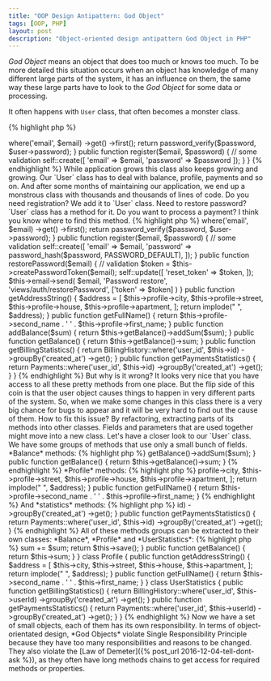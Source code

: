 ```yaml
---
title: "OOP Design Antipattern: God Object"
tags: [OOP, PHP]
layout: post
description: "Object-oriented design antipattern God Object in PHP"
---
```


*God Object* means an object that does too much or knows too much. To be more detailed this situation occurs when an object has knowledge of many different large parts of the system, it has an influence on them, the same way these large parts have to look to the *God Object* for some data or processing.

It often happens with `User` class, that often becomes a monster class. 

{% highlight php %}
<?php

class User
{
    public function login($email, $password) {
        $user = $this
            ->where('email', $email)
            ->get()
            ->first();

        return password_verify($password, $user->password);
    }

    public function register($email, $password) {
        // some validation
        self::create([
            'email' => $email,
            'password' => $password
        ]);
    }
}
{% endhighlight %}

While application grows this class also keeps growing and growing. Our `User` class has to deal with balance, profile, payments and so on. And after some months of maintaining our application, we end up a monstrous class with thousands and thousands of lines of code. Do you need registration? We add it to `User` class. Need to restore password? `User` class has a method for it. Do you want to process a payment? I think you know where to find this method.

{% highlight php %}
<?php

class User
{
      public function login($email, $password) {
        $user = $this
            ->where('email', $email)
            ->get()
            ->first();

        return password_verify($password, $user->password);
    }

    public function register($email, $password) {
        // some validation
        self::create([
            'email' => $email,
            'password' => password_hash($password, PASSWORD_DEFAULT),
        ]);
    }  

    public function restorePassword($email) {
        // validation
        $token = $this->createPasswordToken($email);
        self::update([
            'reset_token' => $token,
        ]);

        $this->email->send(
            $email, 'Password restore', 'views/auth/restorePassword', ['token' => $token]
        )
    }

    public function getAddressString() {
        $address  = [
            $this->profile->city,
            $this->profile->street,
            $this->profile->house,
            $this->profile->apartment,
        ];

        return implode(" ", $address);
    }

    public function getFullName() {
        return $this->profile->second_name . ' ' . $this->profile->first_name;
    }

    public function addBalance($sum) {
        return $this->getBalance()->addSum($sum);
    }

    public function getBalance() {
        return $this->getBalance()->sum;
    }

    public function getBillingStatistics() {
        return BillingHistory::where('user_id', $this->id)
            ->groupBy('created_at')
            ->get();
    }

    public function getPaymentsStatistics() {
        return Payments::where('user_id', $this->id)
            ->groupBy('created_at')
            ->get();
    }
}
{% endhighlight %}

But why is it wrong? It looks very nice that you have access to all these pretty methods from one place. But the flip side of this coin is that the user object causes things to happen in very different parts of the system. So, when we make some changes in this class there is a very big chance for bugs to appear and it will be very hard to find out the cause of them.  

How to fix this issue? By refactoring, extracting parts of its methods into other classes. Fields and parameters that are used together might move into a new class.

Let's have a closer look to our `User` class. We have some groups of methods that use only a small bunch of fields. 

*Balance* methods:

{% highlight php %}
<?php
public function addBalance($sum) {
    return $this->getBalance()->addSum($sum);
}

public function getBalance() {
    return $this->getBalance()->sum;
}
{% endhighlight %}

*Profile* methods:

{% highlight php %}
<?php

public function getAddressString() {
    $address  = [
        $this->profile->city,
        $this->profile->street,
        $this->profile->house,
        $this->profile->apartment,
    ];

    return implode(" ", $address);
}

public function getFullName() {
    return $this->profile->second_name . ' ' . $this->profile->first_name;
}
{% endhighlight %}

And *statistics* methods:

{% highlight php %}
<?php

public function getBillingStatistics() {
    return BillingHistory::where('user_id', $this->id)
        ->groupBy('created_at')
        ->get();
}

public function getPaymentsStatistics() {
    return Payments::where('user_id', $this->id)
        ->groupBy('created_at')
        ->get();
}
{% endhighlight %}

All of these methods groups can be extracted to their own classes: *Balance*, *Profile* and *UserStatistics*:

{% highlight php %}
<?php 

class Balance 
{
    public function addSum($sum) {
        $this->sum += $sum;
        return $this->save();
    }

    public function getBalance() {
        return $this->sum;
    }
}

class Profile 
{
    public function getAddressString() {
        $address  = [
            $this->city,
            $this->street,
            $this->house,
            $this->apartment,
        ];

        return implode(" ", $address);
    }

    public function getFullName() {
        return $this->second_name . ' ' . $this->first_name;
    }
}

class UserStatistics 
{
   public function getBillingStatistics() {
        return BillingHistory::where('user_id', $this->userId)
            ->groupBy('created_at')
            ->get();
    }

    public function getPaymentsStatistics() {
        return Payments::where('user_id', $this->userId)
            ->groupBy('created_at')
            ->get();
    } 
}
{% endhighlight %}

Now we have a set of small objects, each of them has its own responsibility.

In terms of object-orientated design, *God Objects* violate Single Responsibility Principle because they have too many responsibilities and reasons to be changed. They also violate the [Law of Demeter]({% post_url 2016-12-04-tell-dont-ask %}), as they often have long methods chains to get access for required methods or properties.
